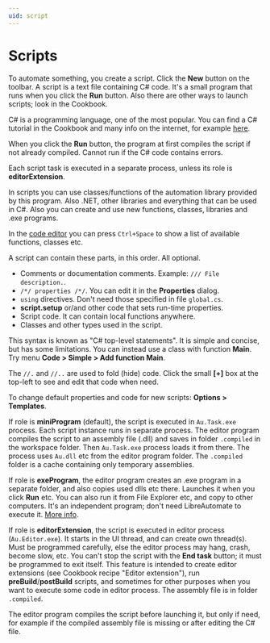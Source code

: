 ```yaml
---
uid: script
---
```


# Scripts

To automate something, you create a script. Click the **New** button on the toolbar. A script is a text file containing C# code. It's a small program that runs when you click the **Run** button. Also there are other ways to launch scripts; look in the Cookbook.

C# is a programming language, one of the most popular. You can find a C# tutorial in the Cookbook and many info on the internet, for example [here](https://learn.microsoft.com/en-us/dotnet/csharp/).

When you click the **Run** button, the program at first compiles the script if not already compiled. Cannot run if the C# code contains errors.

Each script task is executed in a separate process, unless its role is **editorExtension**.

In scripts you can use classes/functions of the automation library provided by this program. Also .NET, other libraries and everything that can be used in C#. Also you can create and use new functions, classes, libraries and .exe programs.

In the [code editor](xref:code_editor) you can press `Ctrl+Space` to show a list of available functions, classes etc.

A script can contain these parts, in this order. All optional.
- Comments or documentation comments. Example: ```/// File description.```.
- ```/*/ properties /*/```. You can edit it in the **Properties** dialog.
- `using` directives. Don't need those specified in file `global.cs`.
- **script.setup** or/and other code that sets run-time properties.
- Script code. It can contain local functions anywhere.
- Classes and other types used in the script.

This syntax is known as "C# top-level statements". It is simple and concise, but has some limitations. You can instead use a class with function **Main**. Try menu **Code > Simple > Add function Main**.

The ```//.``` and ```//..``` are used to fold (hide) code. Click the small **[+]** box at the top-left to see and edit that code when need. 

To change default properties and code for new scripts: **Options > Templates**.

If role is **miniProgram** (default), the script is executed in `Au.Task.exe` process. Each script instance runs in separate process. The editor program compiles the script to an assembly file (.dll) and saves in folder `.compiled` in the workspace folder. Then `Au.Task.exe` process loads it from there. The process uses `Au.dll` etc from the editor program folder. The `.compiled` folder is a cache containing only temporary assemblies.

If role is **exeProgram**, the editor program creates an .exe program in a separate folder, and also copies used dlls etc there. Launches it when you click **Run** etc. You can also run it from File Explorer etc, and copy to other computers. It's an independent program; don't need LibreAutomate to execute it. [More info](xref:publish).

If role is **editorExtension**, the script is executed in editor process (`Au.Editor.exe`). It starts in the UI thread, and can create own thread(s). Must be programmed carefully, else the editor process may hang, crash, become slow, etc. You can't stop the script with the **End task** button; it must be programmed to exit itself. This feature is intended to create editor extensions (see Cookbook recipe "Editor extension"), run **preBuild**/**postBuild** scripts, and sometimes for other purposes when you want to execute some code in editor process. The assembly file is in folder `.compiled`.

The editor program compiles the script before launching it, but only if need, for example if the compiled assembly file is missing or after editing the C# file.
